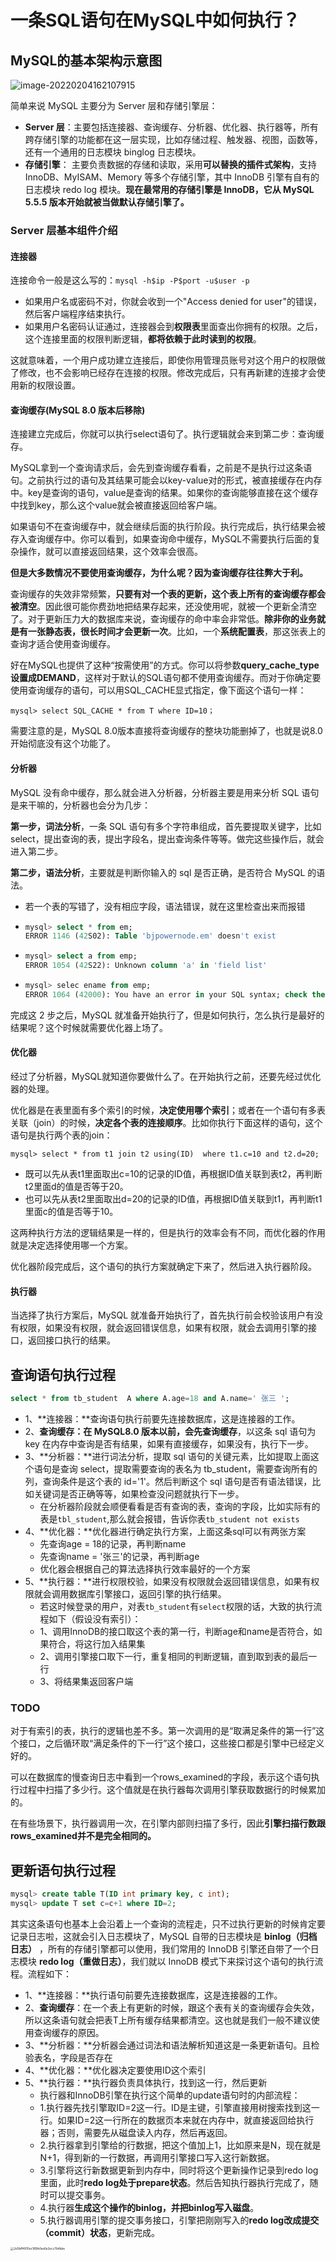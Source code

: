 # 一条SQL语句在MySQL中如何执行？

## MySQL的基本架构示意图

![image-20220204162107915](https://raw.githubusercontent.com/xuhaoyao/images/master/img/image-20220204162107915.png)

简单来说 MySQL  主要分为 Server 层和存储引擎层：

- **Server 层**：主要包括连接器、查询缓存、分析器、优化器、执行器等，所有跨存储引擎的功能都在这一层实现，比如存储过程、触发器、视图，函数等，还有一个通用的日志模块 binglog 日志模块。
- **存储引擎**： 主要负责数据的存储和读取，采用**可以替换的插件式架构**，支持 InnoDB、MyISAM、Memory 等多个存储引擎，其中 InnoDB 引擎有自有的日志模块 redo log 模块。**现在最常用的存储引擎是 InnoDB，它从 MySQL 5.5.5 版本开始就被当做默认存储引擎了。**

### Server 层基本组件介绍

#### 连接器

连接命令一般是这么写的：`mysql -h$ip -P$port -u$user -p`

- 如果用户名或密码不对，你就会收到一个"Access denied for user"的错误，然后客户端程序结束执行。
- 如果用户名密码认证通过，连接器会到**权限表**里面查出你拥有的权限。之后，这个连接里面的权限判断逻辑，**都将依赖于此时读到的权限**。

这就意味着，一个用户成功建立连接后，即使你用管理员账号对这个用户的权限做了修改，也不会影响已经存在连接的权限。修改完成后，只有再新建的连接才会使用新的权限设置。

#### 查询缓存(MySQL 8.0 版本后移除)

连接建立完成后，你就可以执行select语句了。执行逻辑就会来到第二步：查询缓存。

MySQL拿到一个查询请求后，会先到查询缓存看看，之前是不是执行过这条语句。之前执行过的语句及其结果可能会以key-value对的形式，被直接缓存在内存中。key是查询的语句，value是查询的结果。如果你的查询能够直接在这个缓存中找到key，那么这个value就会被直接返回给客户端。

如果语句不在查询缓存中，就会继续后面的执行阶段。执行完成后，执行结果会被存入查询缓存中。你可以看到，如果查询命中缓存，MySQL不需要执行后面的复杂操作，就可以直接返回结果，这个效率会很高。

**但是大多数情况不要使用查询缓存，为什么呢？因为查询缓存往往弊大于利。**

查询缓存的失效非常频繁，**只要有对一个表的更新，这个表上所有的查询缓存都会被清空**。因此很可能你费劲地把结果存起来，还没使用呢，就被一个更新全清空了。对于更新压力大的数据库来说，查询缓存的命中率会非常低。**除非你的业务就是有一张静态表，很长时间才会更新一次**。比如，一个**系统配置表**，那这张表上的查询才适合使用查询缓存。

好在MySQL也提供了这种“按需使用”的方式。你可以将参数**query_cache_type设置成DEMAND**，这样对于默认的SQL语句都不使用查询缓存。而对于你确定要使用查询缓存的语句，可以用SQL_CACHE显式指定，像下面这个语句一样：

```
mysql> select SQL_CACHE * from T where ID=10；
```

需要注意的是，MySQL 8.0版本直接将查询缓存的整块功能删掉了，也就是说8.0开始彻底没有这个功能了。

#### 分析器

MySQL 没有命中缓存，那么就会进入分析器，分析器主要是用来分析 SQL 语句是来干嘛的，分析器也会分为几步：

**第一步，词法分析**，一条 SQL 语句有多个字符串组成，首先要提取关键字，比如 select，提出查询的表，提出字段名，提出查询条件等等。做完这些操作后，就会进入第二步。

**第二步，语法分析**，主要就是判断你输入的 sql 是否正确，是否符合 MySQL 的语法。

- 若一个表的写错了，没有相应字段，语法错误，就在这里检查出来而报错

- ```sql
  mysql> select * from em;
  ERROR 1146 (42S02): Table 'bjpowernode.em' doesn't exist
  ```

- ```sql
  mysql> select a from emp;
  ERROR 1054 (42S22): Unknown column 'a' in 'field list'
  ```

- ```sql
  mysql> selec ename from emp;
  ERROR 1064 (42000): You have an error in your SQL syntax; check the manual that corresponds to your MySQL server version for the right syntax to use near 'selec ename from emp' at line 1
  ```

完成这 2 步之后，MySQL 就准备开始执行了，但是如何执行，怎么执行是最好的结果呢？这个时候就需要优化器上场了。

#### 优化器

经过了分析器，MySQL就知道你要做什么了。在开始执行之前，还要先经过优化器的处理。

优化器是在表里面有多个索引的时候，**决定使用哪个索引**；或者在一个语句有多表关联（join）的时候，**决定各个表的连接顺序**。比如你执行下面这样的语句，这个语句是执行两个表的join：

```
mysql> select * from t1 join t2 using(ID)  where t1.c=10 and t2.d=20;
```

- 既可以先从表t1里面取出c=10的记录的ID值，再根据ID值关联到表t2，再判断t2里面d的值是否等于20。
- 也可以先从表t2里面取出d=20的记录的ID值，再根据ID值关联到t1，再判断t1里面c的值是否等于10。

这两种执行方法的逻辑结果是一样的，但是执行的效率会有不同，而优化器的作用就是决定选择使用哪一个方案。

优化器阶段完成后，这个语句的执行方案就确定下来了，然后进入执行器阶段。

#### 执行器

当选择了执行方案后，MySQL 就准备开始执行了，首先执行前会校验该用户有没有权限，如果没有权限，就会返回错误信息，如果有权限，就会去调用引擎的接口，返回接口执行的结果。



## 查询语句执行过程

```sql
select * from tb_student  A where A.age=18 and A.name=' 张三 ';
```

- 1、**连接器：**查询语句执行前要先连接数据库，这是连接器的工作。
- 2、**查询缓存：**在 MySQL8.0 版本以前，会先**查询缓存**，以这条 sql 语句为 key 在内存中查询是否有结果，如果有直接缓存，如果没有，执行下一步。
- 3、**分析器：**进行词法分析，提取 sql 语句的关键元素，比如提取上面这个语句是查询 select，提取需要查询的表名为 tb_student，需要查询所有的列，查询条件是这个表的 id='1'。然后判断这个 sql 语句是否有语法错误，比如关键词是否正确等等，如果检查没问题就执行下一步。 
  - 在分析器阶段就会顺便看看是否有查询的表，查询的字段，比如实际有的表是`tbl_student`,那么就会报错，告诉你表`tb_student not exists`
- 4、**优化器：**优化器进行确定执行方案，上面这条sql可以有两张方案
  - 先查询age = 18的记录，再判断name
  - 先查询name = '张三'的记录，再判断age
  - 优化器会根据自己的算法选择执行效率最好的一个方案
- 5、**执行器：**进行权限校验，如果没有权限就会返回错误信息，如果有权限就会调用数据库引擎接口，返回引擎的执行结果。
  - 若这时候登录的用户，对表`tb_student`有`select`权限的话，大致的执行流程如下（假设没有索引）：
  - 1、调用InnoDB的接口取这个表的第一行，判断age和name是否符合，如果符合，将这行加入结果集
  - 2、调用引擎接口取下一行，重复相同的判断逻辑，直到取到表的最后一行
  - 3、将结果集返回客户端

### TODO

对于有索引的表，执行的逻辑也差不多。第一次调用的是“取满足条件的第一行”这个接口，之后循环取“满足条件的下一行”这个接口，这些接口都是引擎中已经定义好的。

可以在数据库的慢查询日志中看到一个rows_examined的字段，表示这个语句执行过程中扫描了多少行。这个值就是在执行器每次调用引擎获取数据行的时候累加的。

在有些场景下，执行器调用一次，在引擎内部则扫描了多行，因此**引擎扫描行数跟rows_examined并不是完全相同的。**



## 更新语句执行过程

```sql
mysql> create table T(ID int primary key, c int);
mysql> update T set c=c+1 where ID=2;
```

其实这条语句也基本上会沿着上一个查询的流程走，只不过执行更新的时候肯定要记录日志啦，这就会引入日志模块了，MySQL 自带的日志模块是 **binlog（归档日志）** ，所有的存储引擎都可以使用，我们常用的 InnoDB 引擎还自带了一个日志模块 **redo log（重做日志）**，我们就以 InnoDB 模式下来探讨这个语句的执行流程。流程如下：

- 1、**连接器：**执行语句前要先连接数据库，这是连接器的工作。
- 2、**查询缓存**：在一个表上有更新的时候，跟这个表有关的查询缓存会失效，所以这条语句就会把表T上所有缓存结果都清空。这也就是我们一般不建议使用查询缓存的原因。
- 3、**分析器：**分析器会通过词法和语法解析知道这是一条更新语句。且检验表名，字段是否存在
- 4、**优化器：**优化器决定要使用ID这个索引
- 5、**执行器：**执行器负责具体执行，找到这一行，然后更新
  - 执行器和InnoDB引擎在执行这个简单的update语句时的内部流程：
  - 1.执行器先找引擎取ID=2这一行。ID是主键，引擎直接用树搜索找到这一行。如果ID=2这一行所在的数据页本来就在内存中，就直接返回给执行器；否则，需要先从磁盘读入内存，然后再返回。
  - 2.执行器拿到引擎给的行数据，把这个值加上1，比如原来是N，现在就是N+1，得到新的一行数据，再调用引擎接口写入这行新数据。
  - 3.引擎将这行新数据更新到内存中，同时将这个更新操作记录到redo log里面，此时**redo log处于prepare状态**。然后告知执行器执行完成了，随时可以提交事务。
  - 4.执行器**生成这个操作的binlog，并把binlog写入磁盘**。
  - 5.执行器调用引擎的提交事务接口，引擎把刚刚写入的**redo log改成提交（commit）状态**，更新完成。

<img src="https://raw.githubusercontent.com/xuhaoyao/images/master/img/2e5bff4910ec189fe1ee6e2ecc7b4bbe.png" alt="2e5bff4910ec189fe1ee6e2ecc7b4bbe" style="zoom: 33%;" />



